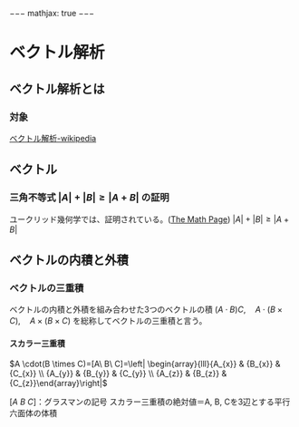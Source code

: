 −−−
mathjax: true
−−−

# ベクトル解析
 
 
## ベクトル解析とは
 

### 対象

[ベクトル解析-wikipedia]

## ベクトル


### 三角不等式 $|A|+|B| \geq|A+B|$ の証明

ユークリッド幾何学では、証明されている。([The Math Page])
$|A|+|B| \geq|A+B|$

## ベクトルの内積と外積


### ベクトルの三重積

ベクトルの内積と外積を組み合わせた3つのベクトルの積
$(A \cdot B) C, \quad A \cdot(B \times C), \quad A \times(B \times C)$
を総称してベクトルの三重積と言う。

#### スカラー三重積
$A \cdot(B \times C)=[A\ B\ C]=\left| \begin{array}{lll}{A_{x}} & {B_{x}} & {C_{x}} \\ {A_{y}} & {B_{y}} & {C_{y}} \\ {A_{z}} & {B_{z}} & {C_{z}}\end{array}\right|$

$[A\ B\ C]$：グラスマンの記号
スカラー三重積の絶対値＝A, B, Cを3辺とする平行六面体の体積



[ベクトル解析-wikipedia]:https://ja.wikipedia.org/wiki/%E3%83%99%E3%82%AF%E3%83%88%E3%83%AB%E8%A7%A3%E6%9E%90
[The Math Page]:https://www.themathpage.com/index.html
